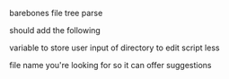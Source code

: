 barebones file tree parse

should add the following


variable to store user input of directory to edit script less

file name you're looking for so it can offer suggestions
